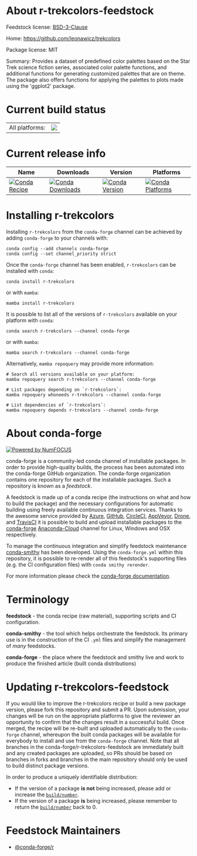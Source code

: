 About r-trekcolors-feedstock
============================

Feedstock license: [BSD-3-Clause](https://github.com/conda-forge/r-trekcolors-feedstock/blob/main/LICENSE.txt)

Home: https://github.com/leonawicz/trekcolors

Package license: MIT

Summary: Provides a dataset of predefined color palettes based on the Star Trek science fiction series, associated color palette functions, and additional functions for generating customized palettes that are on theme. The package also offers functions for applying the palettes to plots made using the 'ggplot2' package.

Current build status
====================


<table><tr><td>All platforms:</td>
    <td>
      <a href="https://dev.azure.com/conda-forge/feedstock-builds/_build/latest?definitionId=9034&branchName=main">
        <img src="https://dev.azure.com/conda-forge/feedstock-builds/_apis/build/status/r-trekcolors-feedstock?branchName=main">
      </a>
    </td>
  </tr>
</table>

Current release info
====================

| Name | Downloads | Version | Platforms |
| --- | --- | --- | --- |
| [![Conda Recipe](https://img.shields.io/badge/recipe-r--trekcolors-green.svg)](https://anaconda.org/conda-forge/r-trekcolors) | [![Conda Downloads](https://img.shields.io/conda/dn/conda-forge/r-trekcolors.svg)](https://anaconda.org/conda-forge/r-trekcolors) | [![Conda Version](https://img.shields.io/conda/vn/conda-forge/r-trekcolors.svg)](https://anaconda.org/conda-forge/r-trekcolors) | [![Conda Platforms](https://img.shields.io/conda/pn/conda-forge/r-trekcolors.svg)](https://anaconda.org/conda-forge/r-trekcolors) |

Installing r-trekcolors
=======================

Installing `r-trekcolors` from the `conda-forge` channel can be achieved by adding `conda-forge` to your channels with:

```
conda config --add channels conda-forge
conda config --set channel_priority strict
```

Once the `conda-forge` channel has been enabled, `r-trekcolors` can be installed with `conda`:

```
conda install r-trekcolors
```

or with `mamba`:

```
mamba install r-trekcolors
```

It is possible to list all of the versions of `r-trekcolors` available on your platform with `conda`:

```
conda search r-trekcolors --channel conda-forge
```

or with `mamba`:

```
mamba search r-trekcolors --channel conda-forge
```

Alternatively, `mamba repoquery` may provide more information:

```
# Search all versions available on your platform:
mamba repoquery search r-trekcolors --channel conda-forge

# List packages depending on `r-trekcolors`:
mamba repoquery whoneeds r-trekcolors --channel conda-forge

# List dependencies of `r-trekcolors`:
mamba repoquery depends r-trekcolors --channel conda-forge
```


About conda-forge
=================

[![Powered by
NumFOCUS](https://img.shields.io/badge/powered%20by-NumFOCUS-orange.svg?style=flat&colorA=E1523D&colorB=007D8A)](https://numfocus.org)

conda-forge is a community-led conda channel of installable packages.
In order to provide high-quality builds, the process has been automated into the
conda-forge GitHub organization. The conda-forge organization contains one repository
for each of the installable packages. Such a repository is known as a *feedstock*.

A feedstock is made up of a conda recipe (the instructions on what and how to build
the package) and the necessary configurations for automatic building using freely
available continuous integration services. Thanks to the awesome service provided by
[Azure](https://azure.microsoft.com/en-us/services/devops/), [GitHub](https://github.com/),
[CircleCI](https://circleci.com/), [AppVeyor](https://www.appveyor.com/),
[Drone](https://cloud.drone.io/welcome), and [TravisCI](https://travis-ci.com/)
it is possible to build and upload installable packages to the
[conda-forge](https://anaconda.org/conda-forge) [Anaconda-Cloud](https://anaconda.org/)
channel for Linux, Windows and OSX respectively.

To manage the continuous integration and simplify feedstock maintenance
[conda-smithy](https://github.com/conda-forge/conda-smithy) has been developed.
Using the ``conda-forge.yml`` within this repository, it is possible to re-render all of
this feedstock's supporting files (e.g. the CI configuration files) with ``conda smithy rerender``.

For more information please check the [conda-forge documentation](https://conda-forge.org/docs/).

Terminology
===========

**feedstock** - the conda recipe (raw material), supporting scripts and CI configuration.

**conda-smithy** - the tool which helps orchestrate the feedstock.
                   Its primary use is in the construction of the CI ``.yml`` files
                   and simplify the management of *many* feedstocks.

**conda-forge** - the place where the feedstock and smithy live and work to
                  produce the finished article (built conda distributions)


Updating r-trekcolors-feedstock
===============================

If you would like to improve the r-trekcolors recipe or build a new
package version, please fork this repository and submit a PR. Upon submission,
your changes will be run on the appropriate platforms to give the reviewer an
opportunity to confirm that the changes result in a successful build. Once
merged, the recipe will be re-built and uploaded automatically to the
`conda-forge` channel, whereupon the built conda packages will be available for
everybody to install and use from the `conda-forge` channel.
Note that all branches in the conda-forge/r-trekcolors-feedstock are
immediately built and any created packages are uploaded, so PRs should be based
on branches in forks and branches in the main repository should only be used to
build distinct package versions.

In order to produce a uniquely identifiable distribution:
 * If the version of a package **is not** being increased, please add or increase
   the [``build/number``](https://docs.conda.io/projects/conda-build/en/latest/resources/define-metadata.html#build-number-and-string).
 * If the version of a package **is** being increased, please remember to return
   the [``build/number``](https://docs.conda.io/projects/conda-build/en/latest/resources/define-metadata.html#build-number-and-string)
   back to 0.

Feedstock Maintainers
=====================

* [@conda-forge/r](https://github.com/conda-forge/r/)

